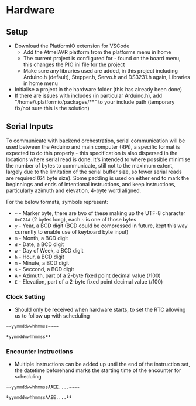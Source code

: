 # Hardware

## Setup

- Download the PlatformIO extension for VSCode
  - Add the AtmelAVR platform from the platforms menu in home
  - The current project is confiigured for - found on the board menu, this changes the PIO ini file for the project
  - Make sure any libraries used are added, in this project including Arduino.h (default), Stepper.h, Servo.h and DS3231.h again, Libraries in home menu
- Initialise a project in the hardware folder (this has already been done)
- If there are issues with includes (in particular Arduino.h), add 
  "/home/<username>/.platformio/packages/**" to your include path 
  (temporary fix/not sure this is the solution)


## Serial Inputs

To communicate with backend orchestration, serial communication will be used between the Arduino and main computer (RPi), a specific format is expected to do this properly - this specification is also dispersed in the locations where serial read is done. It's intended to where possible minimise the number of bytes to communicate, still not to the maximum extent, largely due to the limitation of the serial buffer size, so fewer serial reads are required (64 byte size). Some padding is used on either end to mark the beginnings and ends of intentional instructions, and keep instructions, particularly azimuth and elevation, 4-byte word aligned.

For the below formats, symbols represent:
- `~` - Marker byte, there are two of these making up the UTF-8 character `0xC2AA` (2 bytes long), each `~` is one of those bytes
- `y` - Year, a BCD digit (BCD could be compressed in future, kept this way currently to enable use of keyboard byte input)
- `m` - Month, a BCD digit
- `d` - Date, a BCD digit
- `w` - Day of Week, a BCD digit
- `h` - Hour, a BCD digit
- `m` - Minute, a BCD digit
- `s` - Seccond, a BCD digit
- `A` - Azimuth, part of a 2-byte fixed point decimal value (/100)
- `E` - Elevation, part of a 2-byte fixed point decimal value (/100)

### Clock Setting
- Should only be received when hardware starts, to set the RTC allowing us to follow up with scheduling
```
~~yymmddwwhhmmss~~~~
```
```
ªyymmddwwhhmmssªª
```

### Encounter Instructions
- Multiple instructions can be added up until the end of the instruction set, the datetime beforehand marks the starting time of the encounter for scheduling
```
~~yymmddwwhhmmssAAEE....~~~~
```
```
ªyymmddwwhhmmssAAEE....ªª
```

